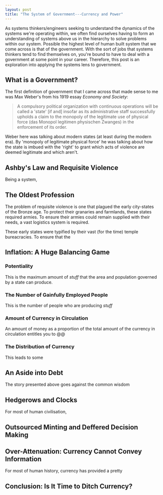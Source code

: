 ```yaml
---
layout: post
title: "The System of Government---Currency and Power"
---
```


As systems thinkers/engineers seeking to understand the dynamics of the systems we're operating within, we often find ourselves having to form an understanding of systems above us in the hierarchy to solve problems within our system. Possible the highest level of human built system that we come across is that of the government. With the sort of jobs that systems thinkers tend to find themselves on, you're bound to have to deal with a government at some point in your career. Therefore, this post is an exploration into applying the systems lens to government. 

What is a Government?
---------------------

The first definition of government that I came across that made sense to me was Max Weber's from his 1919 essay *Economy and Society*:

> A compulsory political organization with continuous operations will be called a 'state' [if and] insofar as its administrative staff successfully upholds a claim to the monopoly of the legitimate use of physical force (das Monopol legitimen physischen Zwanges) in the enforcement of its order.

Weber here was talking about modern states (at least during the modern era). By 'monopoly of legitimate physical force' he was talking about how the state is imbued with the 'right' to grant which acts of violence are deemed legitimate and which aren't. 

Ashby's Law and Requisite Violence
----------------------------------

Being a system, 

The Oldest Profession
---------------------

The problem of requisite violence is one that plagued the early city-states of the Bronze age. To protect their granaries and farmlands, these states required armies. To ensure their armies could remain supplied with their needs, a vast logistics system is required. 

These early states were typified by their vast (for the time) temple bureacracies. To ensure that the 

Inflation: A Huge Balancing Game
--------------------------------

### Potentiality

This is the maximum amount of *stuff* that the area and population governed by a state can produce.

### The Number of Gainfully Employed People

This is the number of people who are producing *stuff*

### Amount of Currency in Circulation

An amount of money as a proportion of the total amount of the currency in circulation entitles you to @@ 

### The Distribution of Currency

This leads to some 

An Aside into Debt
------------------

The story presented above goes against the common wisdom

Hedgerows and Clocks
--------------------

For most of human civilisation, 


Outsourced Minting and Deffered Decision Making
-----------------------------------------------



Over-Attenuation: Currency Cannot Convey Information
----------------------------------------------------

For most of human history, currency has provided a pretty 

Conclusion: Is It Time to Ditch Currency?
-----------------------------------------


